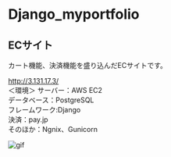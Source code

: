 # Django_myportfolio

## ECサイト
カート機能、決済機能を盛り込んだECサイトです。  
  
http://3.131.17.3/  
＜環境＞
サーバー：AWS EC2  
データベース：PostgreSQL  
フレームワーク:Django  
決済：pay.jp  
そのほか：Ngnix、Gunicorn

![gif](https://user-images.githubusercontent.com/20613753/90307671-6c25a300-df13-11ea-8373-62c842f2389f.gif)
